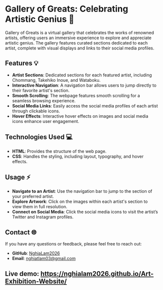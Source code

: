 # Gallery of Greats: Celebrating Artistic Genius 🎨

Gallery of Greats is a virtual gallery that celebrates the works of renowned artists, offering users an immersive experience to explore and appreciate artistic genius. The gallery features curated sections dedicated to each artist, complete with visual displays and links to their social media profiles.

## Features 💡

- **Artist Sections**: Dedicated sections for each featured artist, including Chommang, Takehiko Inoue, and Wataboku.
- **Interactive Navigation**: A navigation bar allows users to jump directly to their favorite artist's section.
- **Smooth Scrolling**: The webpage features smooth scrolling for a seamless browsing experience.
- **Social Media Links**: Easily access the social media profiles of each artist through clickable icons.
- **Hover Effects**: Interactive hover effects on images and social media icons enhance user engagement.

## Technologies Used 💻

- **HTML**: Provides the structure of the web page.
- **CSS**: Handles the styling, including layout, typography, and hover effects.

## Usage ⚡

- **Navigate to an Artist**: Use the navigation bar to jump to the section of your preferred artist.
- **Explore Artwork**: Click on the images within each artist's section to view them in full resolution.
- **Connect on Social Media**: Click the social media icons to visit the artist’s Twitter and Instagram profiles.

## Contact 🌐

If you have any questions or feedback, please feel free to reach out:

- **GitHub**: [NghiaLam2026](https://github.com/NghiaLam2026)
- **Email**: [nghiatlam03@gmail.com](mailto:nghiatlam03@gmail.com)

## Live demo: https://nghialam2026.github.io/Art-Exhibition-Website/
